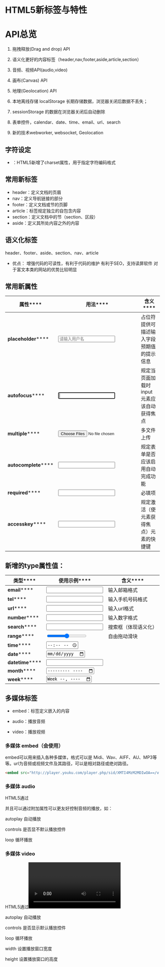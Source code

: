 
# HTML5新标签与特性

# API总览
 1. 拖拽释放(Drag and drop) API

 2. 语义化更好的内容标签（header,nav,footer,aside,article,section）

 3. 音频、视频API(audio,video)

 4. 画布(Canvas) API

 5. 地理(Geolocation) API

 6. 本地离线存储 localStorage 长期存储数据，浏览器关闭后数据不丢失；

 7. sessionStorage 的数据在浏览器关闭后自动删除

 8. 表单控件，calendar、date、time、email、url、search  

 9. 新的技术webworker, websocket, Geolocation

## 字符设定

- <meta charset="utf-8">：HTML5新增了charset属性，用于指定字符编码格式

## 常用新标签

- header：定义文档的页眉
- nav：定义导航链接的部分
- footer：定义文档或节的页脚
- article：标签规定独立的自包含内容
- section：定义文档中的节（section、区段）
- aside：定义其所处内容之外的内容

## 语义化标签
header、footer、aside、section、nav、article
+ 优点：
    增强代码的可读性，有利于代码的维护
    有利于SEO，支持读屏软件
    对于富文本类的网站的优势比较明显

## 常用新属性

| **属性******         | **用法******                              | **含义******                |
| -------------------- | ---------------------------------------- | ------------------------- |
| **placeholder******  | <input type="text" placeholder="请输入用户名"> | 占位符提供可描述输入字段预期值的提示信息      |
| **autofocus******    | <input type="text" autofocus>            | 规定当页面加载时 input 元素应该自动获得焦点 |
| **multiple******     | <input type="file" multiple>             | 多文件上传                     |
| **autocomplete****** | <input type="text" autocomplete="off">   | 规定表单是否应该启用自动完成功能          |
| **required******     | <input type="text" required>             | 必填项                       |
| **accesskey******    | <input type="text" accesskey="s">        | 规定激活（使元素获得焦点）元素的快捷键       |


## 新增的type属性值：

| **类型******       | **使用示例******            | **含义****** |
| ---------------- | ----------------------- | ---------- |
| **email******    | <input type="email">    | 输入邮箱格式     |
| **tel******      | <input type="tel">      | 输入手机号码格式   |
| **url******      | <input type="url">      | 输入url格式    |
| **number******   | <input type="number">   | 输入数字格式     |
| **search******   | <input type="search">   | 搜索框（体现语义化） |
| **range******    | <input type="range">    | 自由拖动滑块     |
| **time******     | <input type="time">     |            |
| **date******     | <input type="date">     |            |
| **datetime****** | <input type="datetime"> |            |
| **month******    | <input type="month">    |            |
| **week******     | <input type="week">     |            |


## 多媒体标签

- embed：标签定义嵌入的内容

- audio：播放音频

- video：播放视频


### 多媒体 embed（会使用）

embed可以用来插入各种多媒体，格式可以是 Midi、Wav、AIFF、AU、MP3等等。url为音频或视频文件及其路径，可以是相对路径或绝对路径。

```html
<embed src="http://player.youku.com/player.php/sid/XMTI4MzM2MDIwOA==/v.swf" allowFullScreen="true" quality="high" width="480" height="400" align="middle" allowScriptAccess="always" type="application/x-shockwave-flash"></embed>
```
### 多媒体 audio

HTML5通过<audio>标签来解决音频播放的问题。

并且可以通过附加属性可以更友好控制音频的播放，如：

autoplay 自动播放

controls 是否显不默认播放控件

loop 循环播放



### 多媒体 video

HTML5通过<video>标签来解决音频播放的问题。

autoplay 自动播放

controls 是否显示默认播放控件

loop 循环播放

width 设置播放窗口宽度

height 设置播放窗口的高度

